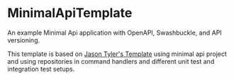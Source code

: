 # MinimalApiTemplate
An example Minimal Api application with OpenAPI, Swashbuckle, and API versioning.

This template is based on [Jason Tyler's Template](https://github.com/jasontaylordev/CleanArchitecture) using minimal api project and using repositories in command handlers and different unit test and integration test setups.